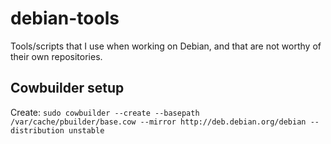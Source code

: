 # debian-tools

Tools/scripts that I use when working on Debian, and that are not worthy of their own repositories.

## Cowbuilder setup

Create: `sudo cowbuilder --create --basepath /var/cache/pbuilder/base.cow --mirror http://deb.debian.org/debian --distribution unstable`
